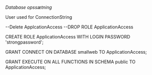 *Database opssætning*

User used for ConnectionString

--Delete ApplcationAccess
--DROP ROLE ApplicationAccess

CREATE ROLE ApplicationAccess WITH
    LOGIN
    PASSWORD 'strongpassword';

GRANT CONNECT ON DATABASE smallweb TO ApplicationAccess;

GRANT EXECUTE ON ALL FUNCTIONS IN SCHEMA public TO ApplicationAccess;



